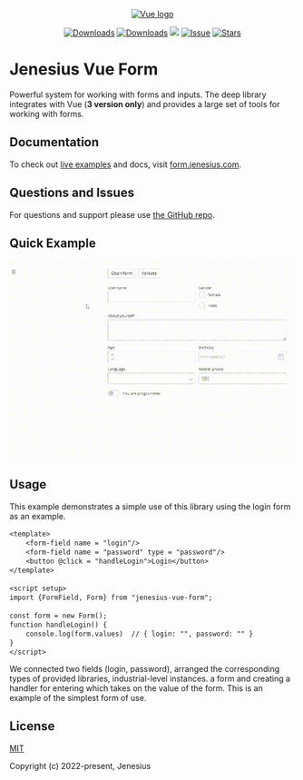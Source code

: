 <p align="center"><a href="https://form.jenesius.com/" target="_blank" rel="noopener noreferrer"><img height="100" src="https://form.jenesius.com/logo.svg" alt="Vue logo"></a></p>

<p align="center">
  <a href="https://img.shields.io/npm/dm/jenesius-vue-form"><img src="https://img.shields.io/npm/dm/jenesius-vue-form" alt="Downloads"></a>
  <a href="https://img.shields.io/npm/dt/jenesius-vue-form"><img src="https://img.shields.io/npm/dt/jenesius-vue-form" alt="Downloads"></a>
  <a href="https://github.com/Jenesius/vue-form/actions/workflows/node.js.yml/badge.svg"><img src="https://github.com/Jenesius/vue-form/actions/workflows/node.js.yml/badge.svg" ></a>
  <a href="https://img.shields.io/github/issues/Jenesius/vue-form"><img src="https://img.shields.io/github/issues/Jenesius/vue-form" alt="Issue"></a>
  <a href="https://img.shields.io/github/stars/Jenesius/vue-form"><img src="https://img.shields.io/github/stars/Jenesius/vue-form" alt="Stars"></a>
</p>

# Jenesius Vue Form
Powerful system for working with forms and inputs. The deep library integrates with Vue (**3 version only**) and provides a large set of tools for working with forms.

## Documentation

To check out [live examples](https://form.jenesius.com/examples/list.html) and docs, visit [form.jenesius.com](https://form.jenesius.com/).

## Questions and Issues

For questions and support please use [the GitHub repo](https://github.com/Jenesius/vue-form).

## Quick Example

![Alt Text](./readme-example.gif)

## Usage
This example demonstrates a simple use of this library using the login form as an example.

```vue
<template>
    <form-field name = "login"/>
    <form-field name = "password" type = "password"/>
    <button @click = "handleLogin">Login</button>
</template>

<script setup>
import {FormField, Form} from "jenesius-vue-form";

const form = new Form();
function handleLogin() {
    console.log(form.values)  // { login: "", password: "" }
}
</script>
```

We connected two fields (login, password), arranged the corresponding types of provided libraries, industrial-level instances.
a form and creating a handler for entering which takes on the value of the form. This is an example of the simplest form of use.

## License

[MIT](https://opensource.org/licenses/MIT)

Copyright (c) 2022-present, Jenesius
